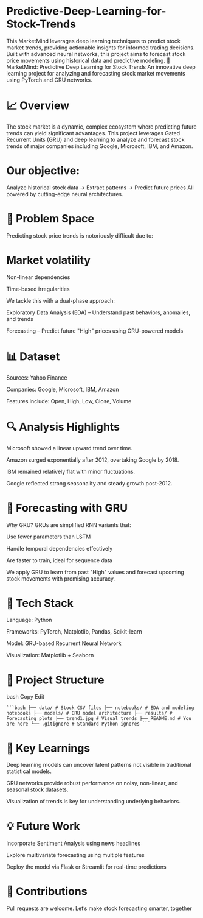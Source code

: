 # Predictive-Deep-Learning-for-Stock-Trends
This MarketMind leverages deep learning techniques to predict stock market trends, providing actionable insights for informed trading decisions. Built with advanced neural networks, this project aims to forecast stock price movements using historical data and predictive modeling.
🧠 MarketMind: Predictive Deep Learning for Stock Trends
An innovative deep learning project for analyzing and forecasting stock market movements using PyTorch and GRU networks.

# 📈 Overview
The stock market is a dynamic, complex ecosystem where predicting future trends can yield significant advantages. This project leverages Gated Recurrent Units (GRU) and deep learning to analyze and forecast stock trends of major companies including Google, Microsoft, IBM, and Amazon.

# Our objective:
Analyze historical stock data → Extract patterns → Predict future prices
All powered by cutting-edge neural architectures.

# 🧩 Problem Space
Predicting stock price trends is notoriously difficult due to:

# Market volatility

Non-linear dependencies

Time-based irregularities

We tackle this with a dual-phase approach:

Exploratory Data Analysis (EDA) – Understand past behaviors, anomalies, and trends

Forecasting – Predict future "High" prices using GRU-powered models

# 📊 Dataset
Sources: Yahoo Finance

Companies: Google, Microsoft, IBM, Amazon

Features include: Open, High, Low, Close, Volume

# 🔍 Analysis Highlights
Microsoft showed a linear upward trend over time.

Amazon surged exponentially after 2012, overtaking Google by 2018.

IBM remained relatively flat with minor fluctuations.

Google reflected strong seasonality and steady growth post-2012.


# 🔮 Forecasting with GRU
Why GRU?
GRUs are simplified RNN variants that:

Use fewer parameters than LSTM

Handle temporal dependencies effectively

Are faster to train, ideal for sequence data

We apply GRU to learn from past "High" values and forecast upcoming stock movements with promising accuracy.

# 🚀 Tech Stack
Language: Python

Frameworks: PyTorch, Matplotlib, Pandas, Scikit-learn

Model: GRU-based Recurrent Neural Network

Visualization: Matplotlib + Seaborn

# 📁 Project Structure
bash
Copy
Edit
<pre><code>```bash ├── data/ # Stock CSV files ├── notebooks/ # EDA and modeling notebooks ├── models/ # GRU model architecture ├── results/ # Forecasting plots ├── trend1.jpg # Visual trends ├── README.md # You are here └── .gitignore # Standard Python ignores ``` </code></pre>
# 📌 Key Learnings
Deep learning models can uncover latent patterns not visible in traditional statistical models.

GRU networks provide robust performance on noisy, non-linear, and seasonal stock datasets.

Visualization of trends is key for understanding underlying behaviors.

# 💡 Future Work
Incorporate Sentiment Analysis using news headlines

Explore multivariate forecasting using multiple features

Deploy the model via Flask or Streamlit for real-time predictions

# 🤝 Contributions
Pull requests are welcome. Let’s make stock forecasting smarter, together
